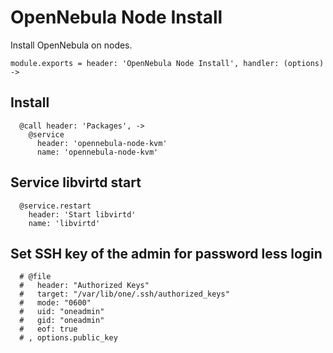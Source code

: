
# OpenNebula Node Install

Install OpenNebula on nodes.

    module.exports = header: 'OpenNebula Node Install', handler: (options) ->

## Install

      @call header: 'Packages', ->
        @service
          header: 'opennebula-node-kvm'
          name: 'opennebula-node-kvm'

## Service libvirtd start

      @service.restart
        header: 'Start libvirtd'
        name: 'libvirtd'

## Set SSH key of the admin for password less login

      # @file
      #   header: "Authorized Keys"
      #   target: "/var/lib/one/.ssh/authorized_keys"
      #   mode: "0600"
      #   uid: "oneadmin"
      #   gid: "oneadmin"
      #   eof: true
      # , options.public_key
